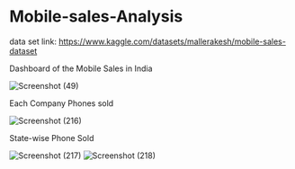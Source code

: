 
# Mobile-sales-Analysis
data set link: https://www.kaggle.com/datasets/mallerakesh/mobile-sales-dataset


Dashboard of the Mobile Sales in India

![Screenshot (49)](https://user-images.githubusercontent.com/60479592/175363332-a2a6cd53-d8c4-40a0-8aa0-6a1468afe55b.png)

Each Company Phones sold

![Screenshot (216)](https://user-images.githubusercontent.com/60479592/175374933-ad87c565-010f-4633-b664-291f02046cec.png)

State-wise Phone Sold


![Screenshot (217)](https://user-images.githubusercontent.com/60479592/175375911-ba74ca0b-0c7c-48fe-bfd2-6c4061e19273.png)
![Screenshot (218)](https://user-images.githubusercontent.com/60479592/175375924-682ac6bc-498b-40a4-ab03-e21bbc701126.png)
